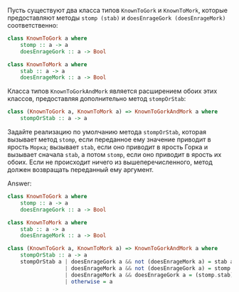 Пусть существуют два класса типов ```KnownToGork``` и ```KnownToMork```,
которые предоставляют методы ```stomp (stab)``` и ```doesEnrageGork (doesEnrageMork)``` соответственно:
```haskell
class KnownToGork a where
    stomp :: a -> a
    doesEnrageGork :: a -> Bool

class KnownToMork a where
    stab :: a -> a
    doesEnrageMork :: a -> Bool
```
Класса типов ```KnownToGorkAndMork``` является расширением обоих этих классов, предоставляя дополнительно метод ```stompOrStab```:
```haskell
class (KnownToGork a, KnownToMork a) => KnownToGorkAndMork a where
    stompOrStab :: a -> a
```
Задайте реализацию по умолчанию метода ```stompOrStab```,
которая вызывает метод ```stomp```, если переданное ему значение приводит в
ярость ```Морка```; вызывает ```stab```, если оно приводит в ярость Горка и вызывает сначала
```stab```, а потом ```stomp```, если оно приводит в ярость их обоих. Если не происходит ничего из
вышеперечисленного, метод должен возвращать переданный ему аргумент.

Answer:

```haskell
class KnownToGork a where
    stomp :: a -> a
    doesEnrageGork :: a -> Bool

class KnownToMork a where
    stab :: a -> a
    doesEnrageMork :: a -> Bool

class (KnownToGork a, KnownToMork a) => KnownToGorkAndMork a where
    stompOrStab :: a -> a
    stompOrStab a | doesEnrageGork a && not (doesEnrageMork a) = stab a
                  | doesEnrageMork a && not (doesEnrageGork a) = stomp a
                  | doesEnrageMork a && doesEnrageGork a = (stomp.stab) a
                  | otherwise = a
```